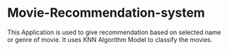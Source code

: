 # Movie-Recommendation-system
 This Application is used to give recommendation based on selected name or genre of movie. It uses KNN Algorithm Model to classify the movies.
